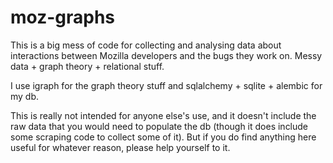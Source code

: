 moz-graphs
==========

This is a big mess of code for collecting and analysing data about interactions between Mozilla developers and the bugs they work on. Messy data + graph theory + relational stuff. 

I use igraph for the graph theory stuff and sqlalchemy + sqlite + alembic for my db. 

This is really not intended for anyone else's use, and it doesn't include the raw data that you would need to populate the db (though it does include some scraping code to collect some of it). But if you do find anything here useful for whatever reason, please help yourself to it.
